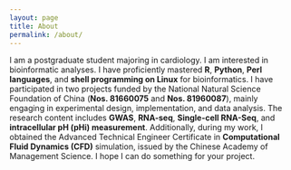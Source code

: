 ```yaml
---
layout: page
title: About
permalink: /about/
---
```

   I am a postgraduate student majoring in cardiology. I am interested in bioinformatic analyses. I have proficiently mastered **R**, **Python**, **Perl languages**, and **shell programming on Linux** for bioinformatics. I have participated in two projects funded by the National Natural Science Foundation of China (**Nos. 81660075** and **Nos. 81960087**), mainly engaging in experimental design, implementation, and data analysis. The research content includes **GWAS**, **RNA-seq**, **Single-cell RNA-Seq**, and **intracellular pH (pHi) measurement**. Additionally, during my work, I obtained the Advanced Technical Engineer Certificate in **Computational Fluid Dynamics (CFD)** simulation, issued by the Chinese Academy of Management Science. I hope I can do something for your project.

